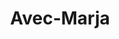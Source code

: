 ---
title: Avec-Marja
lumikengat: ye
ruka: ye
lumikenkahinta: 15€/vrk
slug: https://avecmarja.fi/
update: 2022-03-12-22:08
products: Lumikenkien ja liukulumikenkien vuokrausta Rukalla
hinta:
---